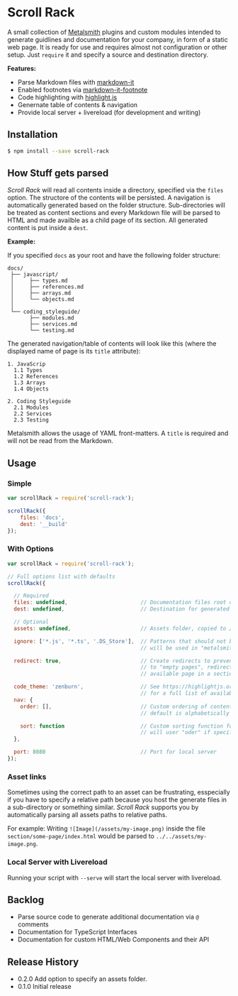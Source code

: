 # Scroll Rack

A small collection of [Metalsmith](http://www.metalsmith.io/) plugins and custom modules intended to generate guidlines and documentation for your company, in form of a static web page. It is ready for use and requires almost not configuration or other setup. Just `require` it and specify a source and destination directory.

**Features:**

- Parse Markdown files with [markdown-it](https://markdown-it.github.io)
- Enabled footnotes via [markdown-it-footnote](https://github.com/markdown-it/markdown-it-footnote)
- Code highlighting with [highlight.js](https://highlightjs.org/)
- Genernate table of contents & navigation
- Provide local server + livereload (for development and writing)

## Installation

```bash
$ npm install --save scroll-rack
```

## How Stuff gets parsed

*Scroll Rack* will read all contents inside a directory, specified via the `files` option. The structore of the contents will be persisted. A navigation is automatically generated based on the folder structure. Sub-directories will be treated as content sections and every Markdown file will be parsed to HTML and made availble as a child page of its section. All generated content is put inside a `dest`.

**Example:**

If you specified `docs` as your root and have the following folder structure:

```
docs/
 ├── javascript/
 │     ├── types.md
 │     ├── references.md
 │     ├── arrays.md
 │     └── objects.md
 │
 └── coding_styleguide/
       ├── modules.md
       ├── services.md
       └── testing.md
```

The generated navigation/table of contents will look like this (where the displayed name of page is its `title` attribute):

```
1. JavaScrip
  1.1 Types
  1.2 References
  1.3 Arrays
  1.4 Objects

2. Coding Styleguide
  2.1 Modules
  2.2 Services
  2.3 Testing
```

Metalsmith allows the usage of YAML front-matters. A `title` is required and will not be read from the Markdown.

## Usage

### Simple

```javascript
var scrollRack = require('scroll-rack');

scrollRack({
    files: 'docs',
    dest: '__build'
});
```

### With Options

```javascript
var scrollRack = require('scroll-rack');

// Full options list with defaults
scrollRack({

  // Required
  files: undefined,                       // Documentation files root dir
  dest: undefined,                        // Destination for generated files

  // Optional
  assets: undefined,                      // Assets folder, copied to /assets

  ignore: ['*.js', '*.ts', '.DS_Store'],  // Patterns that should not be copied to dest,
                                          // will be used in "metalsmith.ignore"

  redirect: true,                         // Create redirects to prevent navigation
                                          // to "empty pages", redirect to first
                                          // available page in a section instead

  code_theme: 'zenburn',                  // See https://highlightjs.org/static/demo/
                                          // for a full list of available themes
  nav: {
    order: [],                            // Custom ordering of content sections,
                                          // default is alphabetically

    sort: function                        // Custom sorting function for sub-sections,
                                          // will user "oder" if specified
  },

  port: 8080                              // Port for local server
});
```

### Asset links

Sometimes using the correct path to an asset can be frustrating, esspecially if you have to specify a relative path because you host the generate files in a sub-directory or something similar. *Scroll Rack* supports you by automatically parsing all assets paths to relative paths.

For example: Writing `![Image](/assets/my-image.png)` inside the file `section/some-page/index.html` would be parsed to `../../assets/my-image.png`.

### Local Server with Livereload

Running your script with `--serve` will start the local server with livereload.

## Backlog

- Parse source code to generate additional documentation via `@` comments
 - Documentation for TypeScript Interfaces
 - Documentation for custom HTML/Web Components and their API


## Release History

* 0.2.0 Add option to specify an assets folder.
* 0.1.0 Initial release
